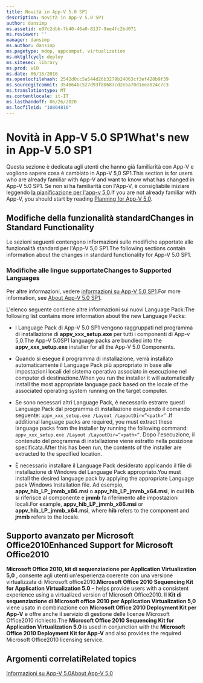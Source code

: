 ```yaml
---
title: Novità in App-V 5.0 SP1
description: Novità in App-V 5.0 SP1
author: dansimp
ms.assetid: e97c2dbb-7b40-46a0-8137-9ee4fc2bd071
ms.reviewer: ''
manager: dansimp
ms.author: dansimp
ms.pagetype: mdop, appcompat, virtualization
ms.mktglfcycl: deploy
ms.sitesec: library
ms.prod: w10
ms.date: 06/16/2016
ms.openlocfilehash: 2542d0cc5a544d26b3279b24063cf3ef428b9f39
ms.sourcegitcommit: 354664bc527d93f80687cd2eba70d1eea024c7c3
ms.translationtype: MT
ms.contentlocale: it-IT
ms.lasthandoff: 06/26/2020
ms.locfileid: "10804810"
---
```

# <span data-ttu-id="3fcb0-103">Novità in App-V 5.0 SP1</span><span class="sxs-lookup"><span data-stu-id="3fcb0-103">What's new in App-V 5.0 SP1</span></span>


<span data-ttu-id="3fcb0-104">Questa sezione è dedicata agli utenti che hanno già familiarità con App-V e vogliono sapere cosa è cambiato in App-V 5,0 SP1.</span><span class="sxs-lookup"><span data-stu-id="3fcb0-104">This section is for users who are already familiar with App-V and want to know what has changed in App-V 5.0 SP1.</span></span> <span data-ttu-id="3fcb0-105">Se non si ha familiarità con l'App-V, è consigliabile iniziare leggendo [la pianificazione per l'app-v 5,0](planning-for-app-v-50-rc.md).</span><span class="sxs-lookup"><span data-stu-id="3fcb0-105">If you are not already familiar with App-V, you should start by reading [Planning for App-V 5.0](planning-for-app-v-50-rc.md).</span></span>

## <span data-ttu-id="3fcb0-106">Modifiche della funzionalità standard</span><span class="sxs-lookup"><span data-stu-id="3fcb0-106">Changes in Standard Functionality</span></span>


<span data-ttu-id="3fcb0-107">Le sezioni seguenti contengono informazioni sulle modifiche apportate alle funzionalità standard per l'App-V 5,0 SP1.</span><span class="sxs-lookup"><span data-stu-id="3fcb0-107">The following sections contain information about the changes in standard functionality for App-V 5.0 SP1.</span></span>

### <span data-ttu-id="3fcb0-108">Modifiche alle lingue supportate</span><span class="sxs-lookup"><span data-stu-id="3fcb0-108">Changes to Supported Languages</span></span>

<span data-ttu-id="3fcb0-109">Per altre informazioni, vedere [informazioni su App-V 5,0 SP1](about-app-v-50-sp1.md).</span><span class="sxs-lookup"><span data-stu-id="3fcb0-109">For more information, see [About App-V 5.0 SP1](about-app-v-50-sp1.md).</span></span>

<span data-ttu-id="3fcb0-110">L'elenco seguente contiene altre informazioni sui nuovi Language Pack:</span><span class="sxs-lookup"><span data-stu-id="3fcb0-110">The following list contains more information about the new Language Packs:</span></span>

-   <span data-ttu-id="3fcb0-111">I Language Pack di App-V 5.0 SP1 vengono raggruppati nel programma di installazione di **appv\_xxx\_setup.exe** per tutti i componenti di App-v 5,0.</span><span class="sxs-lookup"><span data-stu-id="3fcb0-111">The App-V 5.0SP1 language packs are bundled into the **appv\_xxx\_setup.exe** installer for all the App-V 5.0 Components.</span></span>

-   <span data-ttu-id="3fcb0-112">Quando si esegue il programma di installazione, verrà installato automaticamente il Language Pack più appropriato in base alle impostazioni locali del sistema operativo associato in esecuzione nel computer di destinazione.</span><span class="sxs-lookup"><span data-stu-id="3fcb0-112">When you run the installer it will automatically install the most appropriate language pack based on the locale of the associated operating system running on the target computer.</span></span>

-   <span data-ttu-id="3fcb0-113">Se sono necessari altri Language Pack, è necessario estrarre questi Language Pack dal programma di installazione eseguendo il comando seguente: `appv_xxx_setup.exe /Layout /LayoutDir=”<path>”` .</span><span class="sxs-lookup"><span data-stu-id="3fcb0-113">If additional language packs are required, you must extract these language packs from the installer by running the following command: `appv_xxx_setup.exe /Layout /LayoutDir=”<path>”`.</span></span> <span data-ttu-id="3fcb0-114">Dopo l'esecuzione, il contenuto del programma di installazione viene estratto nella posizione specificata.</span><span class="sxs-lookup"><span data-stu-id="3fcb0-114">After this has been run, the contents of the installer are extracted to the specified location.</span></span>

-   <span data-ttu-id="3fcb0-115">È necessario installare il Language Pack desiderato applicando il file di installazione di Windows del Language Pack appropriato.</span><span class="sxs-lookup"><span data-stu-id="3fcb0-115">You must install the desired language pack by applying the appropriate Language pack Windows Installation file.</span></span> <span data-ttu-id="3fcb0-116">Ad esempio, **appv\_hib\_LP\_jmmb\_x86.msi** o **appv\_hib\_LP\_jmmb\_x64.msi**, in cui **Hib** si riferisce al componente e **jmmb** fa riferimento alle impostazioni locali.</span><span class="sxs-lookup"><span data-stu-id="3fcb0-116">For example, **appv\_hib\_LP\_jmmb\_x86.msi** or **appv\_hib\_LP\_jmmb\_x64.msi**, where **hib** refers to the component and **jmmb** refers to the locale.</span></span>

## <span data-ttu-id="3fcb0-117">Supporto avanzato per Microsoft Office2010</span><span class="sxs-lookup"><span data-stu-id="3fcb0-117">Enhanced Support for Microsoft Office2010</span></span>


<span data-ttu-id="3fcb0-118">**Microsoft Office 2010, kit di sequenziazione per Application Virtualization 5,0** , consente agli utenti un'esperienza coerente con una versione virtualizzata di Microsoft office2010.</span><span class="sxs-lookup"><span data-stu-id="3fcb0-118">**Microsoft Office 2010 Sequencing Kit for Application Virtualization 5.0** – helps provide users with a consistent experience using a virtualized version of Microsoft Office2010.</span></span> <span data-ttu-id="3fcb0-119">Il **Kit di sequenziazione di Microsoft office 2010 per Application Virtualization 5,0** viene usato in combinazione con **Microsoft Office 2010 Deployment Kit per App-V** e offre anche il servizio di gestione delle licenze Microsoft Office2010 richiesto.</span><span class="sxs-lookup"><span data-stu-id="3fcb0-119">The **Microsoft Office 2010 Sequencing Kit for Application Virtualization 5.0** is used in conjunction with the **Microsoft Office 2010 Deployment Kit for App-V** and also provides the required Microsoft Office2010 licensing service.</span></span>






## <span data-ttu-id="3fcb0-120">Argomenti correlati</span><span class="sxs-lookup"><span data-stu-id="3fcb0-120">Related topics</span></span>


[<span data-ttu-id="3fcb0-121">Informazioni su App-V 5.0</span><span class="sxs-lookup"><span data-stu-id="3fcb0-121">About App-V 5.0</span></span>](about-app-v-50.md)

 

 





